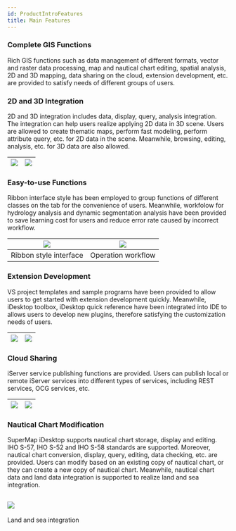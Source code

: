 ```yaml
---
id: ProductIntroFeatures
title: Main Features
---
```

### Complete GIS Functions

Rich GIS functions such as data management of different formats, vector and
raster data processing, map and nautical chart editing, spatial analysis, 2D
and 3D mapping, data sharing on the cloud, extension development, etc. are
provided to satisfy needs of different groups of users.

### 2D and 3D Integration

2D and 3D integration includes data, display, query, analysis integration. The
integration can help users realize applying 2D data in 3D scene. Users are
allowed to create thematic maps, perform fast modeling, perform attribute
query, etc. for 2D data in the scene. Meanwhile, browsing, editing, analysis,
etc. for 3D data are also allowed.

![](img-en/Feature1.png) | ![](img-en/Feature3.png)  
---|---  
  
### Easy-to-use Functions

Ribbon interface style has been employed to group functions of different
classes on the tab for the convenience of users. Meanwhile, workfolow for
hydrology analysis and dynamic segmentation analysis have been provided to
save learning cost for users and reduce error rate caused by incorrect
workflow.

![](img-en/nine.png) | ![](img-en/Feature2.png)  
---|---  
Ribbon style interface | Operation workflow  
  
### Extension Development

VS project templates and sample programs have been provided to allow users to
get started with extension development quickly. Meanwhile, iDesktop
toolbox, iDesktop quick reference have been integrated into IDE to allows
users to develop new plugins, therefore satisfying the customization needs of
users.

![](img-en/six.png) | ![](img-en/five.png)  
---|---  
  
### Cloud Sharing

iServer service publishing functions are provided. Users can publish local or
remote iServer services into different types of services, including REST
services, OCG services, etc.

![](img-en/one.png) | ![](img-en/three.png)  
---|---  
  
### Nautical Chart Modification

SuperMap iDesktop supports nautical chart storage, display and editing.
IHO S-57, IHO S-52 and IHO S-58 standards are supported. Moreover, nautical
chart conversion, display, query, editing, data checking, etc. are provided.
Users can modify based on an existing copy of nautical chart, or they can
create a new copy of nautical chart. Meanwhile, nautical chart data and land
data integration is supported to realize land and sea integration.

![](img-en/FeatureChart.png)  
---  
Land and sea integration  
  
